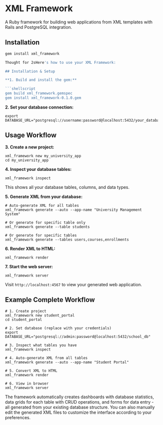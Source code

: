 # XML Framework

A Ruby framework for building web applications from XML templates with Rails and PostgreSQL integration.

## Installation

```bash
gem install xml_framework

Thought for 2sHere's how to use your XML Framework:

## Installation & Setup

**1. Build and install the gem:**

```shellscript
gem build xml_framework.gemspec
gem install xml_framework-0.1.0.gem
```

**2. Set your database connection:**

```shellscript
export DATABASE_URL="postgresql://username:password@localhost:5432/your_database"
```

## Usage Workflow

**3. Create a new project:**

```shellscript
xml_framework new my_university_app
cd my_university_app
```

**4. Inspect your database tables:**

```shellscript
xml_framework inspect
```

This shows all your database tables, columns, and data types.

**5. Generate XML from your database:**

```shellscript
# Auto-generate XML for all tables
xml_framework generate --auto --app-name "University Management System"

# Or generate for specific table only
xml_framework generate --table students

# Or generate for specific tables
xml_framework generate --tables users,courses,enrollments
```

**6. Render XML to HTML:**

```shellscript
xml_framework render
```

**7. Start the web server:**

```shellscript
xml_framework server
```

Visit `http://localhost:4567` to view your generated web application.

## Example Complete Workflow

```shellscript
# 1. Create project
xml_framework new student_portal
cd student_portal

# 2. Set database (replace with your credentials)
export DATABASE_URL="postgresql://admin:password@localhost:5432/school_db"

# 3. Inspect what tables you have
xml_framework inspect

# 4. Auto-generate XML from all tables
xml_framework generate --auto --app-name "Student Portal"

# 5. Convert XML to HTML
xml_framework render

# 6. View in browser
xml_framework server
```

The framework automatically creates dashboards with database statistics, data grids for each table with CRUD operations, and forms for data entry - all generated from your existing database structure. You can also manually edit the generated XML files to customize the interface according to your preferences.
